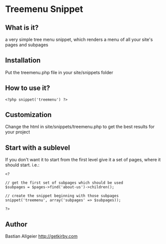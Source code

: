 # Treemenu Snippet

## What is it?

a very simple tree menu snippet, which renders a menu of all your site's pages and subpages

## Installation 

Put the treemenu.php file in your site/snippets folder

## How to use it?

    <?php snippet('treemenu') ?>

## Customization

Change the html in site/snippets/treemenu.php to get the best results for your project
	    
## Start with a sublevel

If you don't want it to start from the first level
give it a set of pages, where it should start. i.e.:

	<? 
  
	// get the first set of subpages which should be used
	$subpages = $pages->find('about-us')->children();
  
	// create the snippet beginning with those subpages
	snippet('treemenu', array('subpages' => $subpages));
  
	?>

## Author
Bastian Allgeier
<http://getkirby.com>